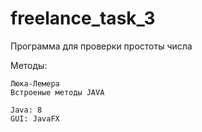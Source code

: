 # freelance_task_3
Программа для проверки простоты числа

Методы:

    Люка-Лемера
    Встроеные методы JAVA

    Java: 8
    GUI: JavaFX
